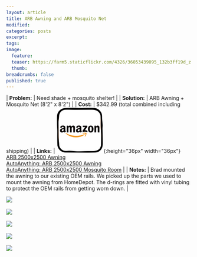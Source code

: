 ```yaml
---
layout: article
title: ARB Awning and ARB Mosquito Net
modified:
categories: posts
excerpt:
tags:
image:
  feature:
  teaser: https://farm5.staticflickr.com/4326/36053439095_132b3ff19d_z.jpg
  thumb:
breadcrumbs: false
published: true
---
```


| **Problem:** | Need shade + mosquito shelter! |
| **Solution:** | ARB Awning + Mosquito Net (8'2" x 8'2") |
| **Cost:** | $342.99 (total combined including shipping) |
| **Links:** | ![](/images/icons/amazon.png){:height="36px" width="36px"} [ARB 2500x2500 Awning](https://www.amazon.com/gp/product/B00K6L6CS2/ref=as_li_tl?ie=UTF8&camp=1789&creative=9325&creativeASIN=B00K6L6CS2&linkCode=as2&tag=mightymetris-20&linkId=f2a796d1df7b548deda2ed2ab50164b6) <br> [AutoAnything: ARB 2500x2500 Awning](http://www.autoanything.com/roof-racks/arb-awning)<br> [AutoAnything: ARB 2500x2500 Mosquito Room](http://www.autoanything.com/roof-racks/arb-awning-mosquito-net) |
| **Notes:** | Brad mounted the awning to our existing OEM rails. We picked up the parts we used to mount the awning from HomeDepot. The d-rings are fitted with vinyl tubing to protect the OEM rails from getting worn down. |

![](https://farm5.staticflickr.com/4326/36053439095_132b3ff19d_z.jpg)

![](https://farm5.staticflickr.com/4329/35881874442_69ee6e503f_z.jpg)

![](https://farm5.staticflickr.com/4322/36053379215_db1ff80e64_z.jpg)

![](https://farm5.staticflickr.com/4319/35881861412_e2766b7d65_z.jpg)

![](https://farm5.staticflickr.com/4302/36053339895_c68f19bf62_z.jpg)
